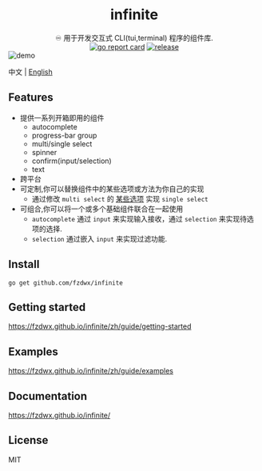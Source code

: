 <div align="center">
<h1>infinite</h1>
<span>♾️ 用于开发交互式 CLI(tui,terminal) 程序的组件库.</span>
<br>
<a href="https://goreportcard.com/report/github.com/fzdwx/infinite"><img src="https://goreportcard.com/badge/github.com/fzdwx/infinite" alt="go report card"></a>
<a href="https://github.com/fzdwx/infinite/releases"><img src="https://img.shields.io/github/v/release/fzdwx/infinite.svg?style=flat-square" alt="release"></a>
</div>
<img src="https://user-images.githubusercontent.com/65269574/184916069-076a0f6a-70bd-49e1-b7d7-0d2e7fc5c6bb.gif" alt="demo">

中文 | [English](https://fzdwx.github.io/infinite/en/)

## Features

- 提供一系列开箱即用的组件
    - autocomplete
    - progress-bar group
    - multi/single select
    - spinner
    - confirm(input/selection)
    - text
- 跨平台
- 可定制,你可以替换组件中的某些选项或方法为你自己的实现
    - 通过修改 `multi select`
      的 [某些选项](https://github.com/fzdwx/infinite/blob/main/components/selection/singleselect/single_select.go#L49)
      实现 `single select`
- 可组合,你可以将一个或多个基础组件联合在一起使用
    - `autocomplete` 通过 `input` 来实现输入接收，通过 `selection` 来实现待选项的选择.
    - `selection` 通过嵌入 `input` 来实现过滤功能.

## Install

```shell
go get github.com/fzdwx/infinite
```

## Getting started

https://fzdwx.github.io/infinite/zh/guide/getting-started

## Examples

https://fzdwx.github.io/infinite/zh/guide/examples

## Documentation

https://fzdwx.github.io/infinite/

## License

MIT
